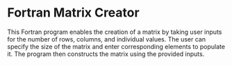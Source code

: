 # Fortran Matrix Creator
This Fortran program enables the creation of a matrix by taking user inputs for the number of rows, columns, and individual values. The user can specify the size of the matrix and enter corresponding elements to populate it. The program then constructs the matrix using the provided inputs.

